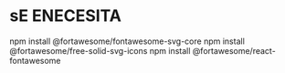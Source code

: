 # sE ENECESITA

npm install @fortawesome/fontawesome-svg-core
npm install @fortawesome/free-solid-svg-icons
npm install @fortawesome/react-fontawesome


